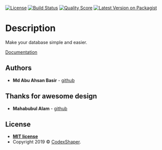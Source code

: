 [![License](http://img.shields.io/:license-mit-blue.svg?style=flat-square)](http://badges.mit-license.org)
[![Build Status](https://travis-ci.org/Codexshaper/laravel-database-manager.svg?branch=master)](https://travis-ci.org/Codexshaper/laravel-database-manager)
[![Quality Score](https://img.shields.io/scrutinizer/g/Codexshaper/laravel-database-manager.svg?style=flat-square)](https://scrutinizer-ci.com/g/Codexshaper/laravel-database-manager)
[![Latest Version on Packagist](https://img.shields.io/packagist/v/Codexshaper/laravel-database-manager.svg?style=flat-square)](https://packagist.org/packages/Codexshaper/laravel-database-manager)

# Description
Make your database simple and easier.

[Documentation](https://codexshaper.github.io/docs/laravel-database-manager/)

## Authors

* **Md Abu Ahsan Basir** - [github](https://github.com/maab16)

## Thanks for awesome design
* **Mahabubul Alam** - [github](https://github.com/mahabubul1)

## License

- **[MIT license](http://opensource.org/licenses/mit-license.php)**
- Copyright 2019 © <a href="https://github.com/Codexshaper/laravel-database-manager/blob/master/LICENSE" target="_blank">CodexShaper</a>.
